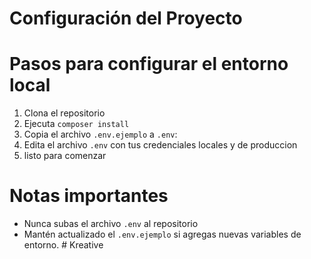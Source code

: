 # Configuración del Proyecto

# Pasos para configurar el entorno local

1. Clona el repositorio
2. Ejecuta `composer install`
3. Copia el archivo `.env.ejemplo` a `.env`:
4. Edita el archivo `.env` con tus credenciales locales y de produccion
5. listo para comenzar

# Notas importantes
- Nunca subas el archivo `.env` al repositorio
- Mantén actualizado el `.env.ejemplo` si agregas nuevas variables de entorno. #   K r e a t i v e  
 